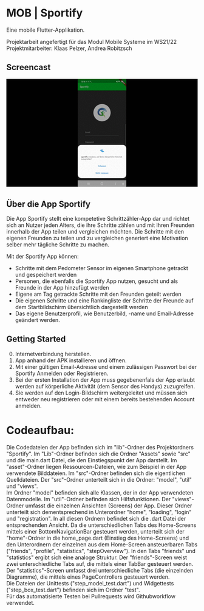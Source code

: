 
# MOB | Sportify

Eine mobile Flutter-Applikation.

Projektarbeit angefertigt für das Modul Mobile Systeme im WS21/22
Projektmitarbeiter: Klaas Pelzer, Andrea Robitzsch

## Screencast

![Screencast Gif](https://github.com/Reaga21/sportify/blob/master/Screencast_Sportify.gif)

## Über die App Sportify

Die App Sportify stellt eine kompetetive Schrittzähler-App dar und richtet sich an Nutzer jeden Alters, die ihre Schritte zählen und mit Ihren Freunden innerhalb der App teilen und vergleichen möchten.
Die Schritte mit den eigenen Freunden zu teilen und zu vergleichen generiert eine Motivation selber mehr tägliche Schritte zu machen.

Mit der Sportify App können:
* Schritte mit dem Pedometer Sensor im eigenen Smartphone getrackt und gespeichert werden
* Personen, die ebenfalls die Sportify App nutzen, gesucht und als Freunde in der App hinzufügt werden
* Eigene am Tag getrackte Schritte mit den Freunden geteilt werden
* Die eigenen Schritte und eine Rankingliste der Schritte der Freunde auf dem Startbildschirm übersichtlich      dargestellt werden
* Das eigene Benutzerprofil, wie Benutzerbild, -name und Email-Adresse geändert werden.

## Getting Started
0. Internetverbindung herstellen.
1. App anhand der APK installieren und öffnen.
2. Mit einer gültigen Email-Adresse und einem zulässigen Passwort bei der Sportify Anmelden oder Registrieren.
3. Bei der ersten Installation der App muss gegebenenfals der App erlaubt werden auf körperliche Aktivität (dem Sensor des Handys) zuzugreifen.
4. Sie werden auf den Login-Bildschirm weitergeleitet und müssen sich entweder neu registrieren oder mit einem bereits bestehenden Account anmelden.

# Codeaufbau:

Die Codedateien der App befinden sich im "lib"-Ordner des Projektordners "Sportify".
Im "Lib"-Ordner befinden sich die Ordner "Assets" sowie "src" und die main.dart Datei, die den Einstiegspunkt der App darstellt. Im "asset"-Ordner liegen Ressourcen-Dateien, wie zum Beispiel in der App verwendete Bilddateien.
Im "src"-Ordner befinden sich die eigentlichen Quelldateien. Der "src"-Ordner unterteilt sich in die Ordner: "model", "util" und "views".<br>
Im Ordner "model" befinden sich alle Klassen, der in der App verwendeten Datenmodelle.
Im "util"-Ordner befinden sich Hilfsfunktionen.
Der "views"-Ordner umfasst die einzelnen Ansichten (Screens) der App. Dieser Ordner unterteilt sich dementsprechend in Unterordner "home", "loading", "login" und "registration". In all diesen Ordnern befindet sich die .dart Datei der entsprechenden Ansicht. Da die unterschiedlichen Tabs des Home-Screens mittels einer BottomNavigationBar gesteuert werden, unterteilt sich der "home"-Ordner in die home_page.dart (Einstieg des Home-Screens) und den Unterordnern der einzelnen aus dem Home-Screen ansteuerbaren Tabs ("friends", "profile", "statistics", "stepOverview"). In den Tabs "friends" und "statistics" ergibt sich eine analoge Struktur. Der "friends"-Screen weist zwei unterschiedliche Tabs auf, die mittels einer TabBar gesteuert werden. Der "statistics"-Screen umfasst drei unterschiedliche Tabs (die einzelnden Diagramme), die mittels eines PageControllers gesteuert werden.<br>
Die Dateien der Unittests ("step_model_test.dart") und Widgettests ("step_box_test.dart") befinden sich im Ordner "test".<br>
Für das automatisierte Testen bei Pullrequests wird Githubworkflow verwendet.
